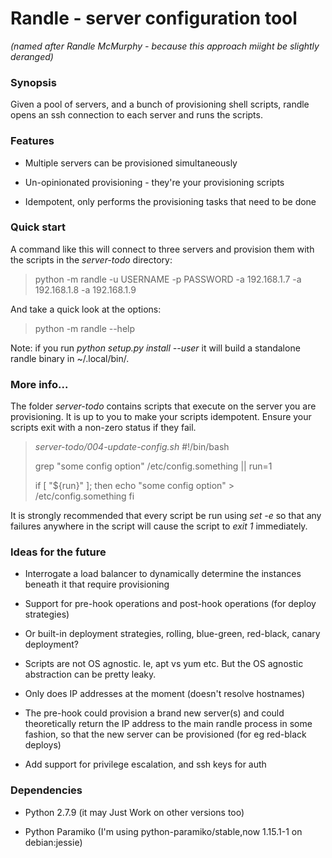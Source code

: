 # Randle - server configuration tool

*(named after Randle McMurphy - because this approach miight be slightly deranged)*


### Synopsis

Given a pool of servers, and a bunch of provisioning shell scripts, randle
opens an ssh connection to each server and runs the scripts.


### Features

* Multiple servers can be provisioned simultaneously

* Un-opinionated provisioning - they're your provisioning scripts

* Idempotent, only performs the provisioning tasks that need to be done


### Quick start

A command like this will connect to three servers and provision them with the
scripts in the *server-todo* directory:

> python -m randle -u USERNAME -p PASSWORD -a 192.168.1.7 -a 192.168.1.8 -a 192.168.1.9

And take a quick look at the options:

> python -m randle --help

Note: if you run *python setup.py install --user* it will build a standalone
randle binary in ~/.local/bin/.


### More info...

The folder *server-todo* contains scripts that execute on the server you are
provisioning. It is up to you to make your scripts idempotent. Ensure your
scripts exit with a non-zero status if they fail.

> *server-todo/004-update-config.sh*
> #!/bin/bash
>
> grep "some config option" /etc/config.something || run=1
>
> if [ "${run}" ]; then
>   echo "some config option" > /etc/config.something
> fi


It is strongly recommended that every script be run using *set -e* so that any
failures anywhere in the script will cause the script to *exit 1* immediately.


### Ideas for the future

* Interrogate a load balancer to dynamically determine the instances beneath it
  that require provisioning

* Support for pre-hook operations and post-hook operations (for deploy
  strategies)

* Or built-in deployment strategies, rolling, blue-green, red-black, canary
  deployment?

* Scripts are not OS agnostic. Ie, apt vs yum etc. But the OS agnostic
  abstraction can be pretty leaky.

* Only does IP addresses at the moment (doesn't resolve hostnames)

* The pre-hook could provision a brand new server(s) and could theoretically
  return the IP address to the main randle process in some fashion, so that the
  new server can be provisioned (for eg red-black deploys)

* Add support for privilege escalation, and ssh keys for auth


### Dependencies

* Python 2.7.9 (it may Just Work on other versions too)

* Python Paramiko (I'm using python-paramiko/stable,now 1.15.1-1 on debian:jessie)

